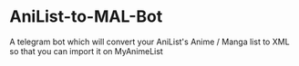 # AniList-to-MAL-Bot
A telegram bot which will convert your AniList's Anime / Manga list to XML so that you can import it on MyAnimeList
